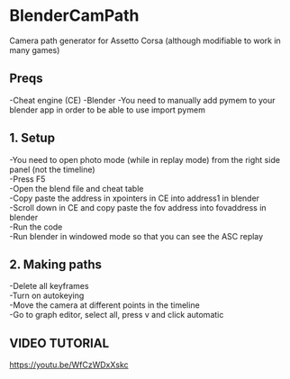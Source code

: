# BlenderCamPath
Camera path generator for Assetto Corsa (although modifiable to work in many games) 

## Preqs
-Cheat engine (CE)
-Blender
  -You need to manually add pymem to your blender app in order to be able to use import pymem
  
 ## 1. Setup
 -You need to open photo mode (while in replay mode) from the right side panel (not the timeline)  
 -Press F5  
 -Open the blend file and cheat table  
 -Copy paste the address in xpointers in CE into address1 in blender  
 -Scroll down in CE and copy paste the fov address into fovaddress in blender  
 -Run the code  
 -Run blender in windowed mode so that you can see the ASC replay  
 ## 2. Making paths 
 -Delete all keyframes  
 -Turn on autokeying  
 -Move the camera at different points in the timeline  
 -Go to graph editor, select all, press v and click automatic  
 
 ## VIDEO TUTORIAL
 https://youtu.be/WfCzWDxXskc
